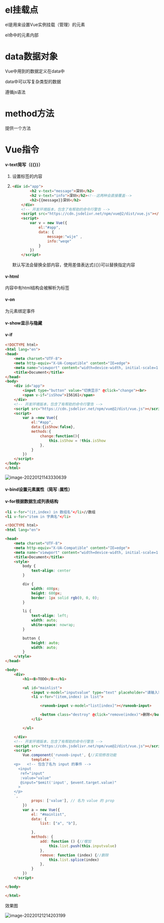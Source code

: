 # el挂载点

el是用来设置Vue实例挂载（管理）的元素

el命中的元素内部

# data数据对象

Vue中用到的数据定义在data中

data中可以写复杂类型的数据

遵循js语法

# method方法

提供一个方法

# Vue指令

#### v-text简写（{{}}）

1. 设置标签的内容

2. ```html
   <div id="app">
           <h2 v-text="message">深圳</h2>
           <h2 v-text="info">深圳</h2><!--这两种会直接覆盖-->
           <h2>{{message}}深圳</h2>
       </div>
       <!-- 开发环境版本，包含了有帮助的命令行警告 -->
       <script src="https://cdn.jsdelivr.net/npm/vue@2/dist/vue.js"></script>
       <script>
           var v = new Vue({
               el:"#app",
               data: {
                   message:"wije" ,
                   info:"weqe"
               }
           })
       </script>
   ```

   默认写法会替换全部内容，使用差值表达式{{}}可以替换指定内容

#### v-html

内容中有html结构会被解析为标签

#### v-on

为元素绑定事件

#### v-show显示与隐藏

#### v-if

```html
<!DOCTYPE html>
<html lang="en">
<head>
    <meta charset="UTF-8">
    <meta http-equiv="X-UA-Compatible" content="IE=edge">
    <meta name="viewport" content="width=device-width, initial-scale=1.0">
    <title>Document</title>
</head>
<body>
    <div id="app">
        <input type="button" value="切换显示" @click="change"><br>
        <span v-if="isShow">156161</span>
    </div>
    <!-- 开发环境版本，包含了有帮助的命令行警告 -->
    <script src="https://cdn.jsdelivr.net/npm/vue@2/dist/vue.js"></script>
    <script>
        var a =new Vue({
            el:"#app",
            data:{isShow:false},
            methods:{
                change:function(){
                    this.isShow = !this.isShow
                },
            }
        })
    </script>
</body>
</html>
```

![image-20220121143330639](C:/Users/Ljm/AppData/Roaming/Typora/typora-user-images/image-20220121143330639.png)

#### v-bind设置元素属性（简写 :属性）

#### v-for根据数据生成列表结构

```html
<li v-for="(it,index) in 数组名"</li>//数组
<li v-for="item in 字典名"</li>
```





```html
<!DOCTYPE html>
<html lang="en">

<head>
    <meta charset="UTF-8">
    <meta http-equiv="X-UA-Compatible" content="IE=edge">
    <meta name="viewport" content="width=device-width, initial-scale=1.0">
    <title>Document</title>
    <style>
        body {
            text-align: center
        }

        div {
            width: 400px;
            height: 600px;
            border: 1px solid rgb(0, 0, 0);
        }

        li {
            text-align: left;
            width: auto;
            white-space: nowrap;
        }

        button {
            height: auto;
            width: auto;
        }
    </style>
</head>

<body>
    <div>
        <h1><B>TODO</B></h1>

        <ul id="mainlist">
            <input v-model="inputvalue" type="text" placeholder="请输入事件" @keyup.enter="add">
            <li v-for="(item,index) in list">

                <runoob-input v-model="list[index]"></runoob-input>

                <button class="destroy" @click="remove(index)">删除</button>
            </li>

        </ul>

    </div>
    <!-- 开发环境版本，包含了有帮助的命令行警告 -->
    <script src="https://cdn.jsdelivr.net/npm/vue@2/dist/vue.js"></script>
    <script>
        Vue.component('runoob-input', {//实现修改功能
            template: `
    <p>   <!-- 包含了名为 input 的事件 -->
      <input
       ref="input"
       :value="value" 
       @input="$emit('input', $event.target.value)"
      >
    </p>
    `,
            props: ['value'], // 名为 value 的 prop
        })
        var a = new Vue({
            el: "#mainlist",
            data: {
                list: ["a", "b"],

            },
            methods: {
                add: function () {//增加
                    this.list.push(this.inputvalue)
                },
                remove: function (index) {//删除
                    this.list.splice(index)
                },
            }
        })
    </script>

</body>

</html>
```

效果图

![image-20220121214203199](C:/Users/Ljm/AppData/Roaming/Typora/typora-user-images/image-20220121214203199.png)
